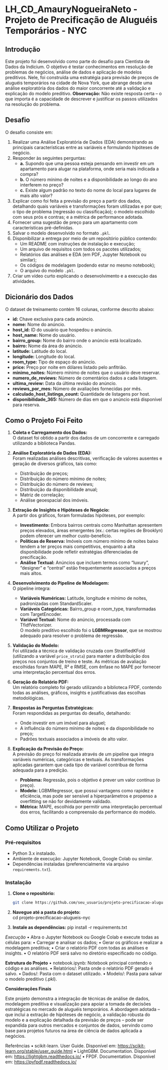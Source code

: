 # LH_CD_AmauryNogueiraNeto - Projeto de Precificação de Aluguéis Temporários - NYC

## Introdução  
Este projeto foi desenvolvido como parte do desafio para Cientista de Dados da Indicium. O objetivo é testar conhecimentos em resolução de problemas de negócios, análise de dados e aplicação de modelos preditivos. Nele, foi construída uma estratégia para previsão de preços de aluguéis temporários na cidade de Nova York, que abrange desde uma análise exploratória dos dados do maior concorrente até a validação e explicação do modelo preditivo. **Observação:** Não existe resposta certa – o que importa é a capacidade de descrever e justificar os passos utilizados na resolução do problema.

## Desafio  
O desafio consiste em:  
1. Realizar uma Análise Exploratória de Dados (EDA) demonstrando as principais características entre as variáveis e formulando hipóteses de negócio.  
2. Responder às seguintes perguntas:  
   - **a.** Supondo que uma pessoa esteja pensando em investir em um apartamento para alugar na plataforma, onde seria mais indicada a compra?  
   - **b.** O número mínimo de noites e a disponibilidade ao longo do ano interferem no preço?  
   - **c.** Existe algum padrão no texto do nome do local para lugares de mais alto valor?  
3. Explicar como foi feita a previsão do preço a partir dos dados, detalhando quais variáveis e transformações foram utilizadas e por que; o tipo de problema (regressão ou classificação); o modelo escolhido com seus prós e contras; e a métrica de performance adotada.  
4. Fornecer uma sugestão de preço para um apartamento com características pré-definidas.  
5. Salvar o modelo desenvolvido no formato `.pkl`.  
6. Disponibilizar a entrega por meio de um repositório público contendo:  
   - Um README com instruções de instalação e execução;  
   - Um arquivo de requisitos com todos os pacotes utilizados;  
   - Relatórios das análises e EDA (em PDF, Jupyter Notebook ou similar);  
   - Os códigos de modelagem (podendo estar no mesmo notebook);  
   - O arquivo do modelo `.pkl`.  
7. Criar um vídeo curto explicando o desenvolvimento e a execução das atividades.  

## Dicionário dos Dados  
O dataset de treinamento contém 16 colunas, conforme descrito abaixo:  
- **id:** Chave exclusiva para cada anúncio.  
- **nome:** Nome do anúncio.  
- **host_id:** ID do usuário que hospedou o anúncio.  
- **host_name:** Nome do usuário.  
- **bairro_group:** Nome do bairro onde o anúncio está localizado.  
- **bairro:** Nome da área do anúncio.  
- **latitude:** Latitude do local.  
- **longitude:** Longitude do local.  
- **room_type:** Tipo de espaço do anúncio.  
- **price:** Preço por noite em dólares listado pelo anfitrião.  
- **minimo_noites:** Número mínimo de noites que o usuário deve reservar.  
- **numero_de_reviews:** Número de comentários dados a cada listagem.  
- **ultima_review:** Data da última revisão do anúncio.  
- **reviews_por_mes:** Número de avaliações fornecidas por mês.  
- **calculado_host_listings_count:** Quantidade de listagens por host.  
- **disponibilidade_365:** Número de dias em que o anúncio está disponível para reserva.

## Como o Projeto Foi Feito  
1. **Coleta e Carregamento dos Dados:**  
   O dataset foi obtido a partir dos dados de um concorrente e carregado utilizando a biblioteca Pandas.

2. **Análise Exploratória de Dados (EDA):**  
   Foram realizadas análises descritivas, verificação de valores ausentes e geração de diversos gráficos, tais como:  
   - Distribuição de preços;  
   - Distribuição do número mínimo de noites;  
   - Distribuição do número de reviews;  
   - Distribuição da disponibilidade anual;  
   - Matriz de correlação;  
   - Análise geoespacial dos imóveis.

3. **Extração de Insights e Hipóteses de Negócio:**  
   A partir dos gráficos, foram formuladas hipóteses, por exemplo:  
   - **Investimento:** Embora bairros centrais como Manhattan apresentem preços elevados, áreas emergentes (ex.: certas regiões de Brooklyn) podem oferecer um melhor custo-benefício.  
   - **Políticas de Reserva:** Imóveis com número mínimo de noites baixo tendem a ter preços mais competitivos, enquanto a alta disponibilidade pode refletir estratégias diferenciadas de precificação.  
   - **Análise Textual:** Anúncios que incluem termos como “luxury”, “designer” e “central” estão frequentemente associados a preços mais altos.

4. **Desenvolvimento do Pipeline de Modelagem:**  
   O pipeline integra:  
   - **Variáveis Numéricas:** Latitude, longitude e mínimo de noites, padronizadas com StandardScaler.  
   - **Variáveis Categóricas:** Bairro_group e room_type, transformadas com TargetEncoder.  
   - **Variável Textual:** Nome do anúncio, processada com TfidfVectorizer.  
   O modelo preditivo escolhido foi o **LGBMRegressor**, que se mostrou adequado para resolver o problema de regressão.

5. **Validação do Modelo:**  
   Foi utilizada a técnica de validação cruzada com StratifiedKFold (utilizando a variável `price_strata`) para manter a distribuição dos preços nos conjuntos de treino e teste. As métricas de avaliação escolhidas foram MAPE, R² e RMSE, com ênfase no MAPE por fornecer uma interpretação percentual dos erros.

6. **Geração do Relatório PDF:**  
   Um relatório completo foi gerado utilizando a biblioteca FPDF, contendo todas as análises, gráficos, insights e justificativas das escolhas metodológicas.

7. **Respostas às Perguntas Estratégicas:**  
   Foram respondidas as perguntas do desafio, detalhando:  
   - Onde investir em um imóvel para aluguel;  
   - A influência do número mínimo de noites e da disponibilidade no preço;  
   - Padrões textuais associados a imóveis de alto valor.

8. **Explicação da Previsão do Preço:**  
   A previsão do preço foi realizada através de um pipeline que integra variáveis numéricas, categóricas e textuais. As transformações aplicadas garantem que cada tipo de variável contribua de forma adequada para a predição.  
   - **Problema:** Regressão, pois o objetivo é prever um valor contínuo (o preço).  
   - **Modelo:** LGBMRegressor, que possui vantagens como rapidez e eficiência, mas pode ser sensível a hiperparâmetros e propenso a overfitting se não for devidamente validado.  
   - **Métrica:** MAPE, escolhida por permitir uma interpretação percentual dos erros, facilitando a compreensão da performance do modelo.

## Como Utilizar o Projeto

### Pré-requisitos  
- Python 3.x instalado.  
- Ambiente de execução: Jupyter Notebook, Google Colab ou similar.  
- Dependências instaladas (preferencialmente via arquivo `requirements.txt`).

### Instalação  
1. **Clone o repositório:**  
   ```bash
   git clone https://github.com/seu_usuario/projeto-precificacao-alugueis-nyc.git

2. **Navegue até a pasta do projeto:**  
cd projeto-precificacao-alugueis-nyc


3.	**Instale as dependências:**
pip install -r requirements.txt



*Execução*
	•	Abra o Jupyter Notebook ou Google Colab e execute todas as células para:
	•	Carregar e analisar os dados;
	•	Gerar os gráficos e realizar a modelagem preditiva;
	•	Criar o relatório PDF com todas as análises e insights.
	•	O relatório PDF será salvo no diretório especificado no código.

**Estrutura do Projeto**
	•	notebook.ipynb: Notebook principal contendo o código e as análises.
	•	Relatórios/: Pasta onde o relatório PDF gerado é salvo.
	•	Dados/: Pasta com o dataset utilizado.
	•	Modelo/: Pasta para salvar o modelo preditivo (.pkl).

**Considerações Finais**

Este projeto demonstra a integração de técnicas de análise de dados, modelagem preditiva e visualização para apoiar a tomada de decisões estratégicas no mercado de aluguéis temporários. A abordagem adotada – que inclui a extração de hipóteses de negócio, a validação robusta do modelo e a explicação detalhada da previsão de preços – pode ser expandida para outros mercados e conjuntos de dados, servindo como base para projetos futuros na área de ciência de dados aplicada a negócios.

Referências
	•	scikit-learn. User Guide. Disponível em: https://scikit-learn.org/stable/user_guide.html
	•	LightGBM. Documentation. Disponível em: https://lightgbm.readthedocs.io/
	•	FPDF. Documentation. Disponível em: https://pyfpdf.readthedocs.io/

